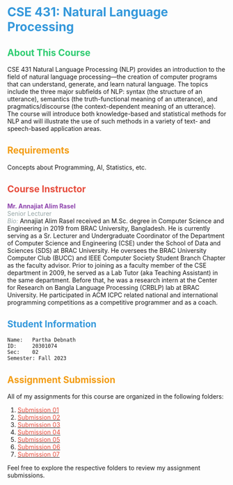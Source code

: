 # <span style="color: #3498db;">CSE 431: Natural Language Processing</span>

## <span style="color: #2ecc71;">About This Course</span>

CSE 431 Natural Language Processing (NLP) provides an introduction to the field of natural language processing—the creation of computer programs that can understand, generate, and learn natural language. The topics include the three major subfields of NLP: syntax (the structure of an utterance), semantics (the truth-functional meaning of an utterance), and pragmatics/discourse (the context-dependent meaning of an utterance). The course will introduce both knowledge-based and statistical methods for NLP and will illustrate the use of such methods in a variety of text- and speech-based application areas.

## <span style="color: #f39c12;">Requirements</span>

Concepts about Programming, AI, Statistics, etc.

## <span style="color: #e74c3c;">Course Instructor</span>

**<span style="color: #8e44ad;">Mr. Annajiat Alim Rasel</span>**  
<span style="color: #95a5a6;">Senior Lecturer</span>  
*<span style="color: #95a5a6;">Bio:</span>* Annajiat Alim Rasel received an M\.Sc. degree in Computer Science and Engineering in 2019 from BRAC University, Bangladesh. He is currently serving as a Sr. Lecturer and Undergraduate Coordinator of the Department of Computer Science and Engineering (CSE) under the School of Data and Sciences (SDS) at BRAC University. He oversees the BRAC University Computer Club (BUCC) and IEEE Computer Society Student Branch Chapter as the faculty advisor. Prior to joining as a faculty member of the CSE department in 2009, he served as a Lab Tutor (aka Teaching Assistant) in the same department. Before that, he was a research intern at the Center for Research on Bangla Language Processing (CRBLP) lab at BRAC University. He participated in ACM ICPC related national and international programming competitions as a competitive programmer and as a coach.

## <span style="color: #3498db;">Student Information</span>

<!-- **<span style="color: #2ecc71;">Student ID: 20301074</span>** -->

    Name:   Partha Debnath
    ID:     20301074
    Sec:    02
    Semester: Fall 2023


## <span style="color: #f39c12;">Assignment Submission</span>

All of my assignments for this course are organized in the following folders:

1. [<span style="color: #e74c3c;">Submission 01</span>](./Submission1)
2. [<span style="color: #e74c3c;">Submission 02</span>](./Submission2)
3. [<span style="color: #e74c3c;">Submission 03</span>](./Submission3)
4. [<span style="color: #e74c3c;">Submission 04</span>](./Submission4)
5. [<span style="color: #e74c3c;">Submission 05</span>](./Submission5)
6. [<span style="color: #e74c3c;">Submission 06</span>](./Submission6)
7. [<span style="color: #e74c3c;">Submission 07</span>](./Submission7)

Feel free to explore the respective folders to review my assignment submissions.